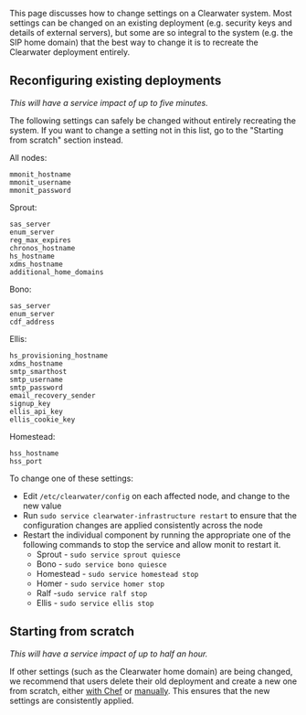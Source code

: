 This page discusses how to change settings on a Clearwater system. Most settings can be changed on an existing deployment (e.g. security keys and details of external servers), but some are so integral to the system (e.g. the SIP home domain) that the best way to change it is to recreate the Clearwater deployment entirely.

## Reconfiguring existing deployments

*This will have a service impact of up to five minutes.*

The following settings can safely be changed without entirely recreating the system. If you want to change a setting not in this list, go to the "Starting from scratch" section instead.

All nodes:

```
mmonit_hostname
mmonit_username
mmonit_password
```

Sprout:

```
sas_server
enum_server
reg_max_expires
chronos_hostname
hs_hostname
xdms_hostname
additional_home_domains
```

Bono:

```
sas_server
enum_server
cdf_address
```

Ellis:

```
hs_provisioning_hostname
xdms_hostname
smtp_smarthost
smtp_username
smtp_password
email_recovery_sender
signup_key
ellis_api_key
ellis_cookie_key
```

Homestead:

```
hss_hostname
hss_port
```

To change one of these settings:
* Edit `/etc/clearwater/config` on each affected node, and change to the new value
* Run `sudo service clearwater-infrastructure restart` to ensure that the configuration changes are applied consistently across the node
* Restart the individual component by running the appropriate one of the following commands to stop the service and allow monit to restart it.
    * Sprout - `sudo service sprout quiesce`
    * Bono - `sudo service bono quiesce`
    * Homestead - `sudo service homestead stop`
    * Homer - `sudo service homer stop`
    * Ralf -`sudo service ralf stop`
    * Ellis - `sudo service ellis stop`

## Starting from scratch

*This will have a service impact of up to half an hour.*

If other settings (such as the Clearwater home domain) are being changed, we recommend that users delete their old deployment and create a new one from scratch, either [with Chef](Creating_a_deployment_with_Chef) or [manually](Manual_Install). This ensures that the new settings are consistently applied.

